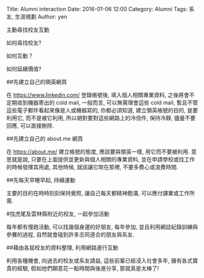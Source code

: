 Title: Alumni interaction
Date: 2016-01-06 12:00
Category: Alumni
Tags: 系友, 生涯規劃
Author: yen

主動尋找校友互動

如何尋找校友?

如何互動？

如何延續價值?

##先建立自己的領英網頁

在 <https://www.linkedin.com/> 登錄帳號後, 填入個人相關專業資料, 之後將會不定期收到機器寄出的 cold mail, 一般而言, 可以無需理會這些 cold mail, 暫且不管這些電子郵件看起來像是人或機器寫的, 你都必須知道, 建立領英帳號的目的, 是要利用它, 而不是被它利用, 所以絕對要對這些網路上的冷信件, 保持冷靜, 儘量不要回應, 可以直接刪除.

<!-- PELICAN_END_SUMMARY -->

##先建立自己的 about.me 網頁

在 <https://about.me/> 建立帳號的態度, 應該要與領英一樣, 用它而不要被利用. 意思就是說, 只要在上面提供並更新與個人相關的專業資料, 並在申請學校或找工作的時候發揮其用處, 其他時候, 就該讓它晾在那裡, 不要多費心或浪費時間.

##先每天早睡早起, 持續運動

主要的目的在時時刻刻保持覺照, 讓自己每天都精神飽滿, 可以應付課業或工作所需.

#找虎尾及雲林縣附近的校友, 一起參加活動

每年都有慢跑活動, 可以找幾個身邊的好朋友, 每年參加, 並且利用網誌紀錄訓練與參賽的過程, 自然就會碰到許多志同道合的朋友與系友.

##藉由各屆校友的資料整理, 利用網路進行互動

利用各種機會, 向過去的校友或系友請益, 這些前輩已經浸入社會多年, 擁有各式寶貴的經驗, 假如他們願意花一點時間與後進分享, 那就真是太棒了!